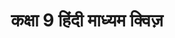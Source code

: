---
layout: class-dashboard
title: "कक्षा 9 हिंदी माध्यम क्विज़"
description: "कक्षा 9 के विज्ञान, गणित और अन्य विषयों के लिए अध्याय-अनुसार MCQ क्विज़ हिंदी में प्राप्त करें।"
class_slug: "class-9"
query_path: "/hi/class-9/"
---
